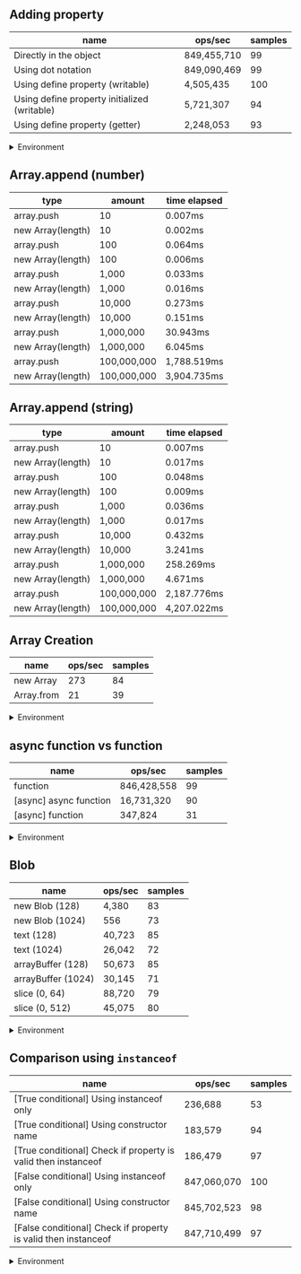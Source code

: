 ## Adding property

|name|ops/sec|samples|
|-|-|-|
|Directly in the object|849,455,710|99|
|Using dot notation|849,090,469|99|
|Using define property (writable)|4,505,435|100|
|Using define property initialized (writable)|5,721,307|94|
|Using define property (getter)|2,248,053|93|


<details>
<summary>Environment</summary>

* __Machine:__ linux x64 | 4 vCPUs | 7.6GB Mem
* __Run:__ Tue Nov 07 2023 17:49:31 GMT+0000 (Coordinated Universal Time)
</details>

<!--
{"environment":{"platform":"linux","arch":"x64","cpus":4,"totalMemory":7.6085662841796875},"benchmarks":[{"name":"Directly in the object","opsSec":849455710.3406456,"samples":9},{"name":"Using dot notation","opsSec":849090469.4449084,"samples":9},{"name":"Using define property (writable)","opsSec":4505435.374477738,"samples":6},{"name":"Using define property initialized (writable)","opsSec":5721306.551332858,"samples":6},{"name":"Using define property (getter)","opsSec":2248052.509515246,"samples":6}]}-->

## Array.append (number)

|type|amount|time elapsed|
|-|-|-|
array.push|10|0.007ms
new Array(length)|10|0.002ms
array.push|100|0.064ms
new Array(length)|100|0.006ms
array.push|1,000|0.033ms
new Array(length)|1,000|0.016ms
array.push|10,000|0.273ms
new Array(length)|10,000|0.151ms
array.push|1,000,000|30.943ms
new Array(length)|1,000,000|6.045ms
array.push|100,000,000|1,788.519ms
new Array(length)|100,000,000|3,904.735ms
## Array.append (string)

|type|amount|time elapsed|
|-|-|-|
array.push|10|0.007ms
new Array(length)|10|0.017ms
array.push|100|0.048ms
new Array(length)|100|0.009ms
array.push|1,000|0.036ms
new Array(length)|1,000|0.017ms
array.push|10,000|0.432ms
new Array(length)|10,000|3.241ms
array.push|1,000,000|258.269ms
new Array(length)|1,000,000|4.671ms
array.push|100,000,000|2,187.776ms
new Array(length)|100,000,000|4,207.022ms

## Array Creation

|name|ops/sec|samples|
|-|-|-|
|new Array|273|84|
|Array.from|21|39|


<details>
<summary>Environment</summary>

* __Machine:__ linux x64 | 4 vCPUs | 7.6GB Mem
* __Run:__ Mon Nov 06 2023 15:05:56 GMT+0000 (Coordinated Universal Time)
</details>

<!--
{"environment":{"platform":"linux","arch":"x64","cpus":4,"totalMemory":7.6085662841796875},"benchmarks":[{"name":"new Array","opsSec":273.41576596039783,"samples":3},{"name":"Array.from","opsSec":20.657706040963795,"samples":2}]}-->

## async function vs function

|name|ops/sec|samples|
|-|-|-|
|function|846,428,558|99|
|[async] async function|16,731,320|90|
|[async] function|347,824|31|


<details>
<summary>Environment</summary>

* __Machine:__ linux x64 | 4 vCPUs | 7.6GB Mem
* __Run:__ Mon Nov 06 2023 15:12:01 GMT+0000 (Coordinated Universal Time)
</details>

<!--
{"environment":{"platform":"linux","arch":"x64","cpus":4,"totalMemory":7.6085662841796875},"benchmarks":[{"name":"function","opsSec":846428557.6431224,"samples":6},{"name":"[async] async function","opsSec":16731319.67763224,"samples":7},{"name":"[async] function","opsSec":347823.9175577923,"samples":3}]}-->

## Blob

|name|ops/sec|samples|
|-|-|-|
|new Blob (128)|4,380|83|
|new Blob (1024)|556|73|
|text (128)|40,723|85|
|text (1024)|26,042|72|
|arrayBuffer (128)|50,673|85|
|arrayBuffer (1024)|30,145|71|
|slice (0, 64)|88,720|79|
|slice (0, 512)|45,075|80|


<details>
<summary>Environment</summary>

* __Machine:__ linux x64 | 4 vCPUs | 7.6GB Mem
* __Run:__ Mon Nov 06 2023 15:20:30 GMT+0000 (Coordinated Universal Time)
</details>

<!--
{"environment":{"platform":"linux","arch":"x64","cpus":4,"totalMemory":7.6085662841796875},"benchmarks":[{"name":"new Blob (128)","opsSec":4380.250352935759,"samples":3},{"name":"new Blob (1024)","opsSec":555.8047846678493,"samples":2},{"name":"text (128)","opsSec":40723.27285400267,"samples":4},{"name":"text (1024)","opsSec":26042.085884365824,"samples":4},{"name":"arrayBuffer (128)","opsSec":50673.158182317595,"samples":4},{"name":"arrayBuffer (1024)","opsSec":30144.618345180505,"samples":4},{"name":"slice (0, 64)","opsSec":88719.94394699612,"samples":3},{"name":"slice (0, 512)","opsSec":45074.76460710991,"samples":3}]}-->

## Comparison using `instanceof`

|name|ops/sec|samples|
|-|-|-|
|[True conditional] Using instanceof only|236,688|53|
|[True conditional] Using constructor name|183,579|94|
|[True conditional] Check if property is valid then instanceof |186,479|97|
|[False conditional] Using instanceof only|847,060,070|100|
|[False conditional] Using constructor name|845,702,523|98|
|[False conditional] Check if property is valid then instanceof |847,710,499|97|


<details>
<summary>Environment</summary>

* __Machine:__ linux x64 | 4 vCPUs | 7.6GB Mem
* __Run:__ Mon Nov 06 2023 15:35:01 GMT+0000 (Coordinated Universal Time)
</details>

<!--
{"environment":{"platform":"linux","arch":"x64","cpus":4,"totalMemory":7.6085662841796875},"benchmarks":[{"name":"[True conditional] Using instanceof only","opsSec":236687.78199815727,"samples":3},{"name":"[True conditional] Using constructor name","opsSec":183579.48473759982,"samples":3},{"name":"[True conditional] Check if property is valid then instanceof ","opsSec":186479.1872003973,"samples":3},{"name":"[False conditional] Using instanceof only","opsSec":847060069.7962646,"samples":6},{"name":"[False conditional] Using constructor name","opsSec":845702522.7899752,"samples":6},{"name":"[False conditional] Check if property is valid then instanceof ","opsSec":847710498.9695412,"samples":6}]}-->
